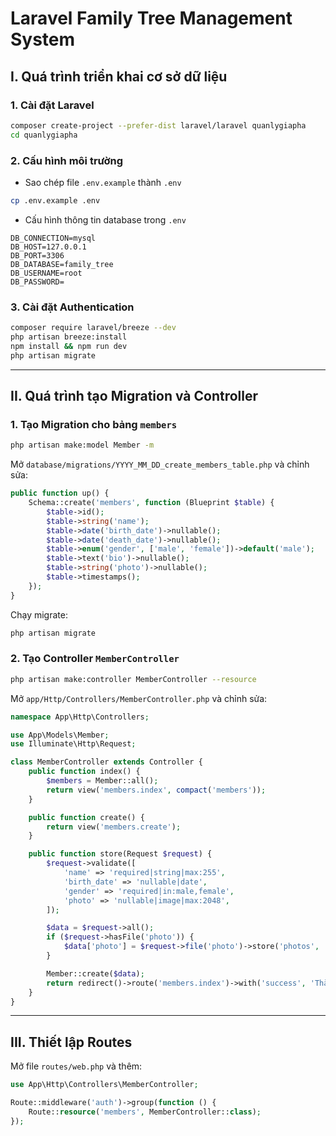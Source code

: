 # Laravel Family Tree Management System

## **I. Quá trình triển khai cơ sở dữ liệu**

### **1. Cài đặt Laravel**
```sh
composer create-project --prefer-dist laravel/laravel quanlygiapha
cd quanlygiapha
```

### **2. Cấu hình môi trường**
- Sao chép file `.env.example` thành `.env`
```sh
cp .env.example .env
```
- Cấu hình thông tin database trong `.env`
```env
DB_CONNECTION=mysql
DB_HOST=127.0.0.1
DB_PORT=3306
DB_DATABASE=family_tree
DB_USERNAME=root
DB_PASSWORD=
```

### **3. Cài đặt Authentication**
```sh
composer require laravel/breeze --dev
php artisan breeze:install
npm install && npm run dev
php artisan migrate
```

---

## **II. Quá trình tạo Migration và Controller**

### **1. Tạo Migration cho bảng `members`**
```sh
php artisan make:model Member -m
```

Mở `database/migrations/YYYY_MM_DD_create_members_table.php` và chỉnh sửa:
```php
public function up() {
    Schema::create('members', function (Blueprint $table) {
        $table->id();
        $table->string('name');
        $table->date('birth_date')->nullable();
        $table->date('death_date')->nullable();
        $table->enum('gender', ['male', 'female'])->default('male');
        $table->text('bio')->nullable();
        $table->string('photo')->nullable();
        $table->timestamps();
    });
}
```

Chạy migrate:
```sh
php artisan migrate
```

### **2. Tạo Controller `MemberController`**
```sh
php artisan make:controller MemberController --resource
```

Mở `app/Http/Controllers/MemberController.php` và chỉnh sửa:
```php
namespace App\Http\Controllers;

use App\Models\Member;
use Illuminate\Http\Request;

class MemberController extends Controller {
    public function index() {
        $members = Member::all();
        return view('members.index', compact('members'));
    }

    public function create() {
        return view('members.create');
    }

    public function store(Request $request) {
        $request->validate([
            'name' => 'required|string|max:255',
            'birth_date' => 'nullable|date',
            'gender' => 'required|in:male,female',
            'photo' => 'nullable|image|max:2048',
        ]);

        $data = $request->all();
        if ($request->hasFile('photo')) {
            $data['photo'] = $request->file('photo')->store('photos', 'public');
        }

        Member::create($data);
        return redirect()->route('members.index')->with('success', 'Thành viên được thêm thành công');
    }
}
```

---

## **III. Thiết lập Routes**
Mở file `routes/web.php` và thêm:
```php
use App\Http\Controllers\MemberController;

Route::middleware('auth')->group(function () {
    Route::resource('members', MemberController::class);
});
